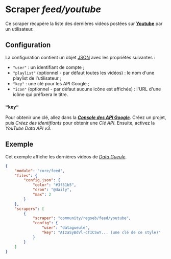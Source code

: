 # Scraper *feed/youtube*

Ce scraper récupère la liste des dernières vidéos postées sur
**[Youtube](https://www.youtube.com)** par un utilisateur.

## Configuration

La configuration contient un objet
[JSON](https://www.json.org/json-fr.html "JavaScript Object Notation") avec les
propriétés suivantes :

- `"user"` : un identifiant de compte ;
- `"playlist"` (optionnel - par défaut toutes les vidéos) : le nom d'une
  playlist de l'utilisateur ;
- `"key"` : une clé pour les API Google ;
- `"icon"` (optionnel - par défaut aucune icône est affichée) : l'URL d'une
  icône qui préfixera le titre.

### `"key"`

Pour obtenir une clé, allez dans la
***[Console des API Google](https://console.developers.google.com/)***. Créez un
projet, puis *Créez des identifiants* pour obtenir une *Clé API*. Ensuite,
activez la *YouTube Data API v3*.

## Exemple

Cet exemple affiche les dernières vidéos de
*[Data Gueule](https://www.youtube.com/user/datagueule)*.

```JSON
{
    "module": "core/feed",
    "files": {
        "config.json": {
            "color": "#3f51b5",
            "cron": "@daily",
            "max": 2
        }
    },
    "scrapers": [
        {
            "scraper": "community/regseb/feed/youtube",
            "config": {
                "user": "datagueule",
                "key": "AIzaSyBdVl-cTICSwY... (une clé de ce style)"
            }
        }
    ]
}
```
